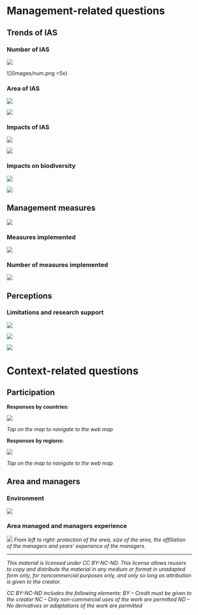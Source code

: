 # Management-related questions

## Trends of IAS

### Number of IAS

![](images/number_ias.PNG)

![](images/num.png =5x)

### Area of IAS

![](images/area_ias.PNG)

![](images/area.png)

### Impacts of IAS

![](images/impacts_ias.PNG)

![](images/imp.png)

### Impacts on biodiversity

![](images/impacts_bd_ias.PNG)

![](images/imp_bd.png)

## Management measures

![](images/management_measures.PNG)

### Measures implemented

![](images/management_measures_canva.PNG)

### Number of measures implemented

![](images/measures_implemented_n.PNG)

## Perceptions

### Limitations and research support

![](images/limits.PNG)

![](images/research.PNG)

![](images/limitations.PNG)

# Context-related questions

## Participation

**Responses by countries:**

[![](images/countries.PNG)](https://arcg.is/1i5a5q)

*Tap on the map to navigate to the web map*

**Responses by regions:**

[![](images/regions.PNG)](https://arcg.is/1vS9Ce)

*Tap on the map to navigate to the web map*

## Area and managers

### Environment

![](images/environment.PNG)

### Area managed and managers experience

![](images/area_managers.PNG)
*From left to right: protection of the area, size of the area, the affiliation of the managers and years' experience of the managers.*

---
*This material is licensed under CC BY-NC-ND. This license allows reusers to copy and distribute the material in any medium or format in unadapted form only, for noncommercial purposes only, and only so long as attribution is given to the creator.*

*CC BY-NC-ND includes the following elements:
BY – Credit must be given to the creator
NC – Only non-commercial uses of the work are permitted
ND – No derivatives or adaptations of the work are permitted*
